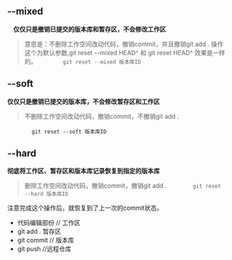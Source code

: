 ## --mixed  
　**仅仅只是撤销已提交的版本库和暂存区，不会修改工作区**  
>意思是：不删除工作空间改动代码，撤销commit，并且撤销git add . 操作
这个为默认参数,git reset --mixed HEAD^ 和 git reset HEAD^ 效果是一样的。
　　　　`git reset --mixed 版本库ID`
 

## --soft  
**仅仅只是撤销已提交的版本库，不会修改暂存区和工作区**  
>不删除工作空间改动代码，撤销commit，不撤销git add . 

　　　　`git reset --soft 版本库ID`
 
## --hard
**彻底将工作区、暂存区和版本库记录恢复到指定的版本库**  
>删除工作空间改动代码，撤销commit，撤销git add . 
　　　　`git reset --hard 版本库ID`

注意完成这个操作后，就恢复到了上一次的commit状态。

+  代码编辑部份 // 工作区
+  git add .  暂存区
+  git commit // 版本库
+  git push //远程仓库
